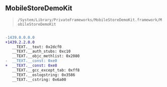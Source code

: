 ## MobileStoreDemoKit

> `/System/Library/PrivateFrameworks/MobileStoreDemoKit.framework/MobileStoreDemoKit`

```diff

-1439.0.0.0.0
+1439.2.2.0.0
   __TEXT.__text: 0x2dcf0
   __TEXT.__auth_stubs: 0xc10
   __TEXT.__objc_methlist: 0x2080
-  __TEXT.__const: 0xe0
+  __TEXT.__const: 0xe8
   __TEXT.__gcc_except_tab: 0xff8
   __TEXT.__oslogstring: 0x3586
   __TEXT.__cstring: 0x6a00

```
